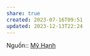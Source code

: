 ```yaml
---
share: true
created: 2023-07-16T09:51
updated: 2023-12-13T22:24
---
```

Nguồn:: [Mỹ Hạnh](M%E1%BB%B9%20H%E1%BA%A1nh.md)
